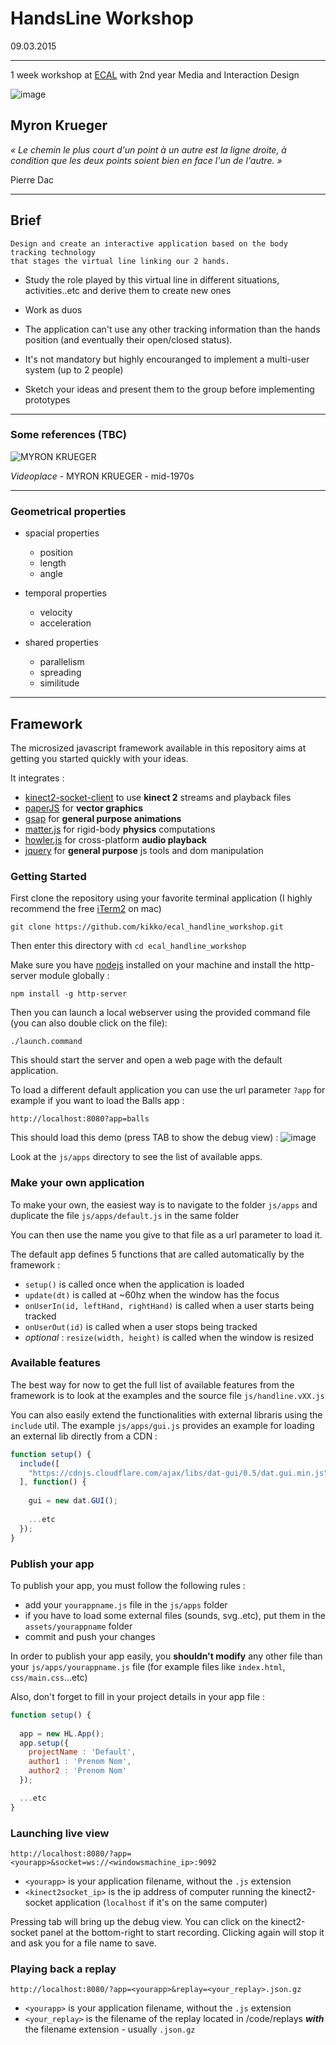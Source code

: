 # HandsLine Workshop

09.03.2015

----

1 week workshop at [ECAL](http://ecal.ch) with 2nd year Media and Interaction Design

![image](https://raw.githubusercontent.com/kikko/ecal_handline_workshop/master/screens/default.png)


Myron Krueger
----

*« Le chemin le plus court d'un point à un autre est la ligne droite,
à condition que les deux points soient bien en face l'un de l'autre. »*

Pierre Dac

----

## Brief

```
Design and create an interactive application based on the body tracking technology
that stages the virtual line linking our 2 hands.
```

* Study the role played by this virtual line in different situations, activities..etc and derive them to create new ones

* Work as duos

* The application can't use any other tracking information than the hands position (and eventually their open/closed status).

* It's not mandatory but highly encouranged to implement a multi-user system (up to 2 people)

* Sketch your ideas and present them to the group before implementing prototypes

----

### Some references (TBC)

![MYRON KRUEGER](http://www.inventinginteractive.com/wp-content/uploads/2010/03/VideoPlace4-450x304.jpg)

_Videoplace_ - MYRON KRUEGER - mid-1970s

----

### Geometrical properties

- spacial properties
	* position
	* length
	* angle

- temporal properties
	* velocity
	* acceleration

- shared properties
	* parallelism
	* spreading
	* similitude


----


## Framework

The microsized javascript framework available in this repository aims at getting you started quickly with your ideas.

It integrates :

- [kinect2-socket-client](https://github.com/kikko/kinect2-socket-client) to use **kinect 2** streams and playback files
- [paperJS](http://paperjs.org) for **vector graphics**
- [gsap](http://greensock.com/gsap) for **general purpose animations**
- [matter.js](http://brm.io/matter-js) for rigid-body **physics** computations
- [howler.js](https://github.com/goldfire/howler.js) for cross-platform **audio playback**
- [jquery](https://jquery.com) for **general purpose** js tools and dom manipulation

### Getting Started

First clone the repository using your favorite terminal application (I highly recommend the free [iTerm2](http://iterm2.com) on mac) 
```
git clone https://github.com/kikko/ecal_handline_workshop.git
```

Then enter this directory with `cd ecal_handline_workshop`

Make sure you have [nodejs](http://nodejs.org) installed on your machine and install the http-server module globally :
```
npm install -g http-server
```

Then you can launch a local webserver using the provided command file (you can also double click on the file):
```
./launch.command
```

This should start the server and open a web page with the default application.

To load a different default application you can use the url parameter `?app` for example if you want to load the Balls app :
```
http://localhost:8080?app=balls
```

This should load this demo (press TAB to show the debug view) :
![image](https://raw.githubusercontent.com/kikko/ecal_handline_workshop/master/screens/balls_app.png)

Look at the `js/apps` directory to see the list of available apps.

### Make your own application

To make your own, the easiest way is to navigate to the folder `js/apps` and duplicate the file `js/apps/default.js` in the same folder

You can then use the name you give to that file as a url parameter to load it.

The default app defines 5 functions that are called automatically by the framework :

- `setup()` is called once when the application is loaded
- `update(dt)` is called at ~60hz when the window has the focus
- `onUserIn(id, leftHand, rightHand)` is called when a user starts being tracked
- `onUserOut(id)` is called when a user stops being tracked
- *optional* : `resize(width, height)` is called when the window is resized

### Available features

The best way for now to get the full list of available features from the framework is to look at the examples and the source file `js/handline.vXX.js` 

You can also easily extend the functionalities with external libraris using the `include` util. The example `js/apps/gui.js` provides an example for loading an external lib directly from a CDN :

```javascript
function setup() {
  include([
    "https://cdnjs.cloudflare.com/ajax/libs/dat-gui/0.5/dat.gui.min.js"
  ], function() {
    
    gui = new dat.GUI();
    
    ...etc
  });
}
```

### Publish your app

To publish your app, you must follow the following rules :

- add your `yourappname.js` file in the `js/apps` folder
- if you have to load some external files (sounds, svg..etc), put them in the `assets/yourappname` folder
- commit and push your changes

In order to publish your app easily, you **shouldn't modify**  any other file than your `js/apps/yourappname.js` file (for example files like `index.html`, `css/main.css`...etc)

Also, don't forget to fill in your project details in your app file :
```javascript
function setup() {
  
  app = new HL.App();
  app.setup({
    projectName : 'Default',
    author1 : 'Prenom Nom',
    author2 : 'Prenom Nom'
  });

  ...etc
}
```

### Launching live view

`http://localhost:8080/?app=<yourapp>&socket=ws://<windowsmachine_ip>:9092`

* `<yourapp>` is your application filename, without the `.js` extension 
* `<kinect2socket_ip>` is the ip address of computer running the kinect2-socket application (`localhost` if it's on the same computer)

Pressing tab will bring up the debug view.
You can click on the kinect2-socket panel at the bottom-right to start recording. Clicking again will stop it and ask you for a file name to save.

### Playing back a replay

`http://localhost:8080/?app=<yourapp>&replay=<your_replay>.json.gz`

* `<yourapp>` is your application filename, without the `.js` extension 
* `<your_replay>` is the filename of the replay located in /code/replays _**with**_ the filename extension - usually `.json.gz`